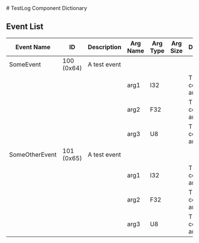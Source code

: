 <title>TestLog Component Dictionary</title>
# TestLog Component Dictionary



## Event List

|Event Name|ID|Description|Arg Name|Arg Type|Arg Size|Description
|---|---|---|---|---|---|---|
|SomeEvent|100 (0x64)|A test event| | | | |
| | | |arg1|I32||The I32 command argument|    
| | | |arg2|F32||The F32 command argument|    
| | | |arg3|U8||The U8 command argument|    
|SomeOtherEvent|101 (0x65)|A test event| | | | |
| | | |arg1|I32||The I32 command argument|    
| | | |arg2|F32||The F32 command argument|    
| | | |arg3|U8||The U8 command argument|    
